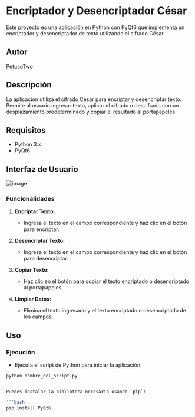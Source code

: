 # Encriptador y Desencriptador César

Este proyecto es una aplicación en Python con PyQt6 que implementa un encriptador y desencriptador de texto utilizando el cifrado César.

## Autor

PetusoTwo

## Descripción

La aplicación utiliza el cifrado César para encriptar y desencriptar texto. Permite al usuario ingresar texto, aplicar el cifrado o descifrado con un desplazamiento predeterminado y copiar el resultado al portapapeles.

## Requisitos

- Python 3.x
- PyQt6

## Interfaz de Usuario

![image](https://github.com/user-attachments/assets/419754ca-2c4b-40ea-89fd-073097360504)

### Funcionalidades

1. **Encriptar Texto:**
   - Ingresa el texto en el campo correspondiente y haz clic en el botón para encriptar.

2. **Desencriptar Texto:**
   - Ingresa el texto en el campo correspondiente y haz clic en el botón para desencriptar.

3. **Copiar Texto:**
   - Haz clic en el botón para copiar el texto encriptado o desencriptado al portapapeles.

4. **Limpiar Datos:**
   - Elimina el texto ingresado y el texto encriptado o desencriptado de los campos.

## Uso

### Ejecución

- Ejecuta el script de Python para iniciar la aplicación.

```bash
python nombre_del_script.py


Puedes instalar la biblioteca necesaria usando `pip`:

```bash
pip install PyQt6

